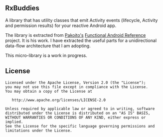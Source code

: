 ## RxBuddies

A library that has utility classes that emit Activity events (lifecycle, Activity and permission results) for your reactive Android app.

The library is extracted from [Pakoito's](https://github.com/pakoito) [Functional Android Reference](https://github.com/pakoito/FunctionalAndroidReference) project. It is his work. I have extracted the useful parts for a unidirectional data-flow architecture that I am adopting.

This micro-library is a work in progress.

License
---------------------

    Licensed under the Apache License, Version 2.0 (the "License");
    you may not use this file except in compliance with the License.
    You may obtain a copy of the License at

       http://www.apache.org/licenses/LICENSE-2.0

    Unless required by applicable law or agreed to in writing, software
    distributed under the License is distributed on an "AS IS" BASIS,
    WITHOUT WARRANTIES OR CONDITIONS OF ANY KIND, either express or implied.
    See the License for the specific language governing permissions and
    limitations under the License.

